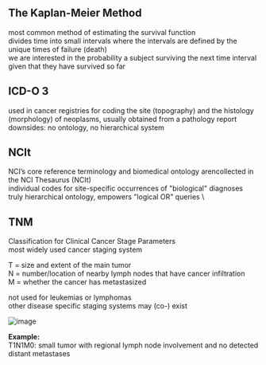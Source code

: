 ## The Kaplan-Meier Method 

most common method of estimating the survival function \
divides time into small intervals where the intervals are defined by the unique times of failure (death) \
we are interested in the probability a subject surviving the next time interval given that they have survived so far


## ICD-O 3

used in cancer registries for coding the site (topography) and the histology (morphology) of neoplasms, usually obtained from a pathology report \
downsides: no ontology, no hierarchical system 


## NCIt

NCI’s core reference terminology and biomedical ontology arencollected in the NCI Thesaurus (NCIt) \
individual codes for site-specific occurrences of "biological" diagnoses \
truly hierarchical ontology, empowers "logical OR" queries \


## TNM 
Classification for Clinical Cancer Stage Parameters \
most widely used cancer staging system 

T = size and extent of the main tumor \
N = number/location of nearby lymph nodes that have cancer infiltration \
M = whether the cancer has metastasized 

not used for leukemias or lymphomas \
other disease specific staging systems may (co-) exist

![image](https://user-images.githubusercontent.com/113769587/194703899-758c0973-fdc3-46e3-ad77-e1aa5447b1a4.png)

**Example:** \
T1N1M0: small tumor with regional lymph node involvement and no detected distant metastases
